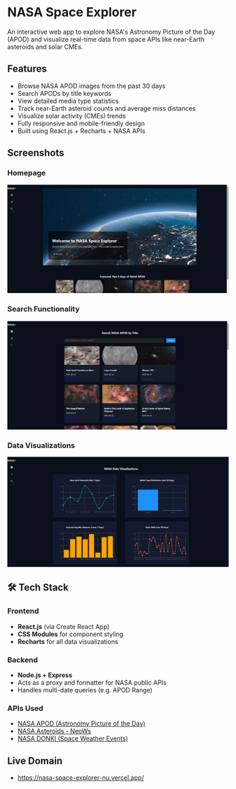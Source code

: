 #  NASA Space Explorer

An interactive web app to explore NASA's Astronomy Picture of the Day (APOD) and visualize real-time data from space APIs like near-Earth asteroids and solar CMEs.

## Features

- Browse NASA APOD images from the past 30 days
- Search APODs by title keywords
- View detailed media type statistics
- Track near-Earth asteroid counts and average miss distances
- Visualize solar activity (CMEs) trends
- Fully responsive and mobile-friendly design
- Built using React.js + Recharts + NASA APIs

## Screenshots

### Homepage
![Home](frontend/NASA/Main.png)

### Search Functionality
![Search](frontend/NASA/search.png)

### Data Visualizations
![Visualizations](frontend/NASA/data.png)

## 🛠 Tech Stack

### Frontend
- **React.js** (via Create React App)
- **CSS Modules** for component styling
- **Recharts** for all data visualizations

### Backend
- **Node.js + Express**
- Acts as a proxy and formatter for NASA public APIs
- Handles multi-date queries (e.g. APOD Range)

### APIs Used
- [NASA APOD (Astronomy Picture of the Day)](https://api.nasa.gov/)
- [NASA Asteroids - NeoWs](https://api.nasa.gov/)
- [NASA DONKI (Space Weather Events)](https://api.nasa.gov/)


## Live Domain

- https://nasa-space-explorer-nu.vercel.app/
